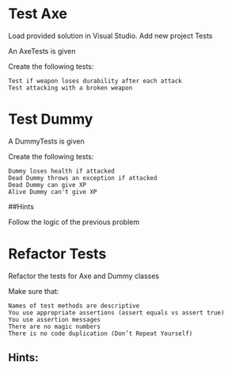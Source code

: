 # Test Axe

Load provided solution in Visual Studio. Add new project Tests

An AxeTests is given

Create the following tests:

	Test if weapon loses durability after each attack
    Test attacking with a broken weapon

# Test Dummy

A DummyTests is given

Create the following tests:

	Dummy loses health if attacked
	Dead Dummy throws an exception if attacked
	Dead Dummy can give XP
	Alive Dummy can't give XP

##Hints

Follow the logic of the previous problem

# Refactor Tests

Refactor the tests for Axe and Dummy classes

Make sure that:

	Names of test methods are descriptive
	You use appropriate assertions (assert equals vs assert true)
	You use assertion messages
	There are no magic numbers
	There is no code duplication (Don’t Repeat Yourself)

## Hints:

